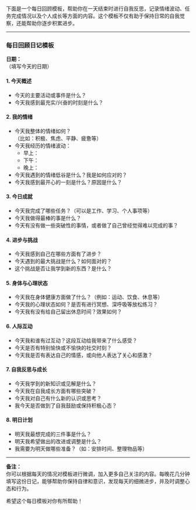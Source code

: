 下面是一个每日回顾模板，帮助你在一天结束时进行自我反思，记录情绪波动、任务完成情况以及个人成长等方面的内容。这个模板不仅有助于保持日常的自我觉察，还能帮助你逐步积累进步。

---

### 每日回顾日记模板

**日期：**  
（填写今天的日期）

#### 1. 今天概述

- 今天的主要活动或事件是什么？
- 今天我感到最充实/兴奋的时刻是什么？

#### 2. 我的情绪

- 今天我整体的情绪如何？  
    （比如：积极、焦虑、平静、疲惫等）
- 今天我经历的情绪波动：
    - 早上：
    - 下午：
    - 晚上：
- 今天我遇到的情绪低谷是什么？我是如何应对的？
- 今天我感到最开心的一刻是什么？原因是什么？

#### 3. 今日成就

- 今天我完成了哪些任务？（可以是工作、学习、个人事项等）
- 今天我做得最棒的事是什么？
- 今天有没有做一些突破性的事情，或者做了自己曾经觉得难以完成的事？

#### 4. 进步与挑战

- 今天我感到自己在哪些方面有了进步？
- 今天遇到的最大挑战是什么？如何面对的？
- 这个挑战是否让我学到新的东西？是什么？

#### 5. 身体与心理状态

- 今天我在身体健康方面做了什么？（例如：运动、饮食、休息等）
- 今天我的心理状态如何？是否有进行冥想、深呼吸等放松练习？
- 今天我有没有给自己留出休息时间？效果如何？

#### 6. 人际互动

- 今天我和谁有过互动？这段互动给我带来了什么感受？
- 今天是否有特别愉快或不愉快的社交时刻？
- 今天我是否有表达自己的情感，或向他人表达了关心和感激？

#### 7. 自我反思与成长

- 今天我学到的新知识或见解是什么？
- 今天我在自我成长方面有哪些突破？
- 今天我对自己有什么新的认识或思考？
- 我今天是否做到了自我鼓励或保持积极心态？

#### 8. 明日计划

- 明天我最想完成的三件事是什么？
- 明天我希望做出的改进或调整是什么？
- 我需要为明天做哪些准备？（如：安排时间、整理物品等）

---

**备注：**  
你可以根据每天的情况对模板进行微调，加入更多自己关注的内容。每晚花几分钟填写这份日记，能够帮助你保持自律和意识，发现每天的细微进步，并及时调整心态和行为。

希望这个每日模板对你有所帮助！